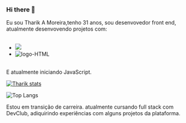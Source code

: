 ### Hi there 👋

Eu sou Tharik A Moreira,tenho 31 anos, sou desenvovedor front end, atualmente desenvovendo projetos com:
<br>
<br>
- <img src="https://img.shields.io/badge/CSS3-1572B6?style=for-the-badge&logo=css3&logoColor=white" atl="logo-CSS"/>
- <img src="https://img.shields.io/badge/HTML5-E34F26?style=for-the-badge&logo=html5&logoColor=white" alt="logo-HTML"/>
<br>
E atualmente iniciando JavaScript.
<br>

[![Tharik stats](https://github-readme-stats.vercel.app/api?username=tharikmoreira)](https://github.com/anuraghazra/github-readme-stats)

![Top Langs](https://github-readme-stats.vercel.app/api/top-langs/?username=tharikmoreira)

Estou em transição de carreira. atualmente cursando full stack com DevClub, adiquirindo experiências com alguns projetos da plataforma.
